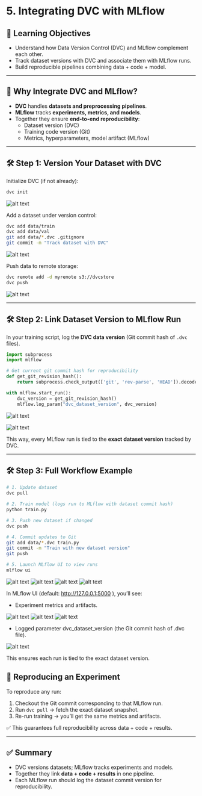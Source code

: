 # 5. Integrating DVC with MLflow

## 🎯 Learning Objectives
- Understand how Data Version Control (DVC) and MLflow complement each other.
- Track dataset versions with DVC and associate them with MLflow runs.
- Build reproducible pipelines combining data + code + model.

---

## 📘 Why Integrate DVC and MLflow?
- **DVC** handles **datasets and preprocessing pipelines**.  
- **MLflow** tracks **experiments, metrics, and models**.  
- Together they ensure **end-to-end reproducibility**:  
  - Dataset version (DVC)  
  - Training code version (Git)  
  - Metrics, hyperparameters, model artifact (MLflow)  

---

## 🛠 Step 1: Version Your Dataset with DVC

Initialize DVC (if not already):
```bash
dvc init
```
![alt text](images/4_Integrating_DVC_with_MLFlow/1_init.png)

Add a dataset under version control:
```bash
dvc add data/train
dvc add data/val
git add data/*.dvc .gitignore
git commit -m "Track dataset with DVC"
```
![alt text](images/4_Integrating_DVC_with_MLFlow/1_version_control.png)

Push data to remote storage:
```bash
dvc remote add -d myremote s3://dvcstore
dvc push
```
![alt text](images/4_Integrating_DVC_with_MLFlow/1_dvc_push.png)

---

## 🛠 Step 2: Link Dataset Version to MLflow Run

In your training script, log the **DVC data version** (Git commit hash of `.dvc` files).

```python
import subprocess
import mlflow

# Get current git commit hash for reproducibility
def get_git_revision_hash():
    return subprocess.check_output(['git', 'rev-parse', 'HEAD']).decode('ascii').strip()

with mlflow.start_run():
    dvc_version = get_git_revision_hash()
    mlflow.log_param("dvc_dataset_version", dvc_version)
```
![alt text](images/4_Integrating_DVC_with_MLFlow/2_link_dvc_mlflows.png)

![alt text](images/4_Integrating_DVC_with_MLFlow/2_dvc_dataset_versions.png)

This way, every MLflow run is tied to the **exact dataset version** tracked by DVC.

---

## 🛠 Step 3: Full Workflow Example

```bash
# 1. Update dataset
dvc pull

# 2. Train model (logs run to MLflow with dataset commit hash)
python train.py

# 3. Push new dataset if changed
dvc push

# 4. Commit updates to Git
git add data/*.dvc train.py
git commit -m "Train with new dataset version"
git push

# 5. Launch MLflow UI to view runs
mlflow ui
```

![alt text](images/4_Integrating_DVC_with_MLFlow/3_dvc_pull_python_train.png)
![alt text](images/4_Integrating_DVC_with_MLFlow/3_dvc_push.png)
![alt text](images/4_Integrating_DVC_with_MLFlow/3_git_push.png)
![alt text](images/4_Integrating_DVC_with_MLFlow/3_mlflow_ui.png)

In MLflow UI (default: http://127.0.0.1:5000
), you’ll see:

- Experiment metrics and artifacts.

![alt text](images/4_Integrating_DVC_with_MLFlow/3_experiments.png)
![alt text](images/4_Integrating_DVC_with_MLFlow/3_model_metrics.png)
![alt text](images/4_Integrating_DVC_with_MLFlow/3_model_artifacts.png)

- Logged parameter dvc_dataset_version (the Git commit hash of .dvc file).

![alt text](images/4_Integrating_DVC_with_MLFlow/2_mlflow_param.png)

This ensures each run is tied to the exact dataset version.

## 🔁 Reproducing an Experiment
To reproduce any run:
1. Checkout the Git commit corresponding to that MLflow run.
2. Run `dvc pull` → fetch the exact dataset snapshot.
3. Re-run training → you’ll get the same metrics and artifacts.

✅ This guarantees full reproducibility across data + code + results.

---

## ✅ Summary
- DVC versions datasets; MLflow tracks experiments and models.  
- Together they link **data + code + results** in one pipeline.  
- Each MLflow run should log the dataset commit version for reproducibility.  
